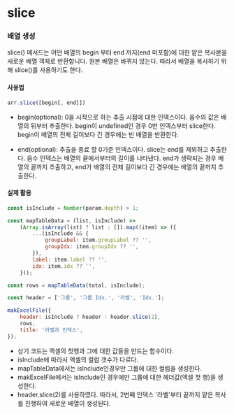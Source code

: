 # slice

### 배열 생성

slice() 메서드는 어떤 배열의 begin 부터 end 까지(end 미포함)에 대한 얕은 복사본을 새로운 배열 객체로 반환합니다. 원본 배열은 바뀌지 않는다. 따라서 배열을 복사하기 위해 slice()를 사용하기도 한다.

#### 사용법

```js
arr.slice([begin[, end]])
```

-   begin(optional): 0을 시작으로 하는 추출 시점에 대한 인덱스이다. 음수의 값은 배열의 뒤부터 추출한다. begin이 undefined인 경우 0번 인덱스부터 slice한다. begin이 배열의 전체 길이보다 긴 경우에는 빈 배열을 반환한다.

-   end(optional): 추출을 종료 할 0기준 인덱스이다. slice는 end를 제외하고 추출한다. 음수 인덱스는 배열의 끝에서부터의 길이를 나타낸다. end가 생략되는 경우 배열의 끝까지 추출하고, end가 배열의 전체 길이보다 긴 경우에는 배열의 끝까지 추출한다.

#### 실제 활용

```js
const isInclude = Number(param.depth) > 1;

const mapTableData = (list, isInclude) =>
    (Array.isArray(list) ? list : []).map((item) => ({
        ...(isInclude && {
            groupLabel: item.groupLabel ?? '',
            groupIdx: item.groupIdx ?? '',
        }),
        label: item.label ?? '',
        idx: item.idx ?? '',
    }));

const rows = mapTableData(total, isInclude);

const header = ['그룹', '그룹 Idx.', '라벨', 'Idx.'];

makExcelFile({
    header: isInclude ? header : header.slice(2),
    rows,
    title: '라벨과 인덱스',
});
```

-   상기 코드는 엑셀의 첫행과 그에 대한 값들을 만드는 함수이다.
-   isInclude에 따라서 엑셀의 컬럼 갯수가 다르다.
-   mapTableData에서는 isInclude인경우만 그룹에 대한 컬럼을 생성한다.
-   makExcelFile에서는 isInclude인 경우에만 그룹에 대한 헤더값(엑셀 첫 행)을 생성한다.
-   header.slice(2)를 사용하였다. 따라서, 2번째 인덱스 '라벨'부터 끝까지 얕은 복사를 진행하여 새로운 배열이 생성된다.

